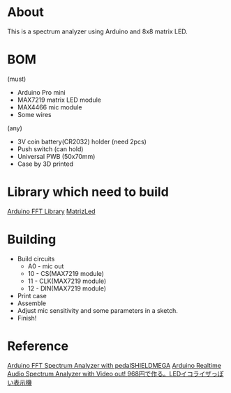 # About
This is a spectrum analyzer using Arduino and 8x8 matrix LED.  


# BOM
(must)
- Arduino Pro mini
- MAX7219 matrix LED module
- MAX4466 mic module
- Some wires

(any)
- 3V coin battery(CR2032) holder (need 2pcs)
- Push switch (can hold)
- Universal PWB (50x70mm)
- Case by 3D printed


# Library which need to build
[Arduino FFT Library](http://wiki.openmusiclabs.com/)
[MatrizLed](https://www.arduinolibraries.info/libraries/matriz-led)


# Building
- Build circuits
  - A0 - mic out
  - 10 - CS(MAX7219 module)
  - 11 - CLK(MAX7219 module)
  - 12 - DIN(MAX7219 module)
- Print case
- Assemble
- Adjust mic sensitivity and some parameters in a sketch.
- Finish!


# Reference
[Arduino FFT Spectrum Analyzer with pedalSHIELDMEGA](https://www.electrosmash.com/forum/pedalshield-mega/381-arduino-fft-spectrum-analyzer-with-pedalshieldmega)
[Arduino Realtime Audio Spectrum Analyzer with Video out!
](http://blurtime.blogspot.com/2010/11/arduino-realtime-audio-spectrum.html)
[968円で作る。LEDイコライザっぽい表示機](https://qiita.com/hashito/items/d1c94910e11d044e53bb)


